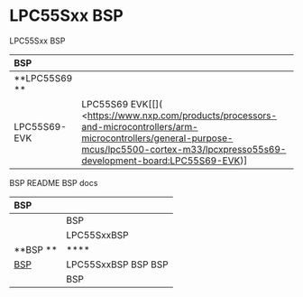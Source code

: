 # LPC55Sxx BSP 

LPC55Sxx BSP 

| BSP        |                 |
|:------------------------- |:-------------------------- |
| **LPC55S69 ** |  |
| LPC55S69-EVK |  LPC55S69 EVK[[]( <https://www.nxp.com/products/processors-and-microcontrollers/arm-microcontrollers/general-purpose-mcus/lpc5500-cortex-m33/lpcxpresso55s69-development-board:LPC55S69-EVK)] |

 BSP  README  BSP  docs 

| BSP  |                                           |
|:-------------------- |:------------------------------------------------- |
| [](docs/LPC55SxxBSP.md) |  BSP  |
| [](docs/LPC55Sxx.md) | LPC55SxxBSP |
| **BSP ** | ****                                     |
| [BSP ](docs/LPC55SxxBSP.md) | LPC55SxxBSP BSP  BSP  |
| [](docs/LPC55Sxx.md) |  BSP  |

